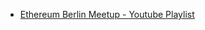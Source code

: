 - [Ethereum Berlin Meetup - Youtube Playlist](https://www.youtube.com/playlist?list=PLaM7G4Llrb7wPiT2G75tj2JQr8qg6P5hi)
